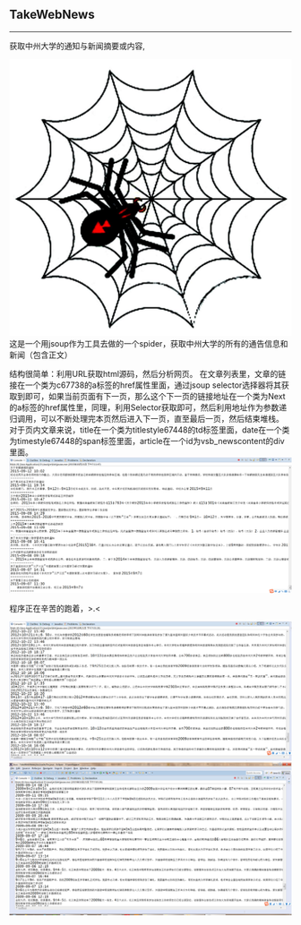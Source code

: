 ## TakeWebNews
------------------------
获取中州大学的通知与新闻摘要或内容,  

![](spider.jpg)  
这是一个用jsoup作为工具去做的一个spider，获取中州大学的所有的通告信息和新闻（包含正文）  

结构很简单：利用URL获取html源码，然后分析网页。
在文章列表里，文章的链接在一个类为c67738的a标签的href属性里面，通过jsoup selector选择器将其获取到即可，如果当前页面有下一页，那么这个下一页的链接地址在一个类为Next的a标签的href属性里，同理，利用Selector获取即可，然后利用地址作为参数递归调用，可以不断处理完本页然后进入下一页，直至最后一页，然后结束堆栈。  
对于页内文章来说，title在一个类为titlestyle67448的td标签里面，date在一个类为timestyle67448的span标签里面，article在一个id为vsb_newscontent的div里面。  
![](pic1.png)  

程序正在辛苦的跑着，>.<  

![](pic2.png)  
![](pic3.png)  
